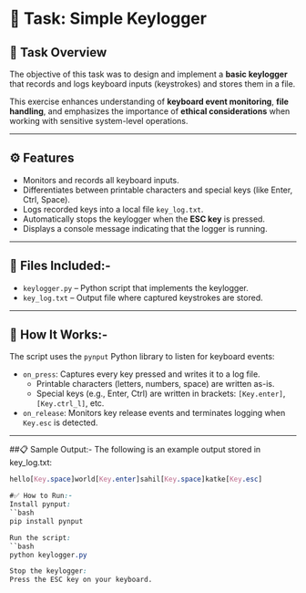 # 🔐 Task: Simple Keylogger 

## 📌 Task Overview

The objective of this task was to design and implement a **basic keylogger** that records and logs keyboard inputs (keystrokes) and stores them in a file.

This exercise enhances understanding of **keyboard event monitoring**, **file handling**, and emphasizes the importance of **ethical considerations** when working with sensitive system-level operations.

---

## ⚙️ Features

- Monitors and records all keyboard inputs.
- Differentiates between printable characters and special keys (like Enter, Ctrl, Space).
- Logs recorded keys into a local file `key_log.txt`.
- Automatically stops the keylogger when the **ESC key** is pressed.
- Displays a console message indicating that the logger is running.

---

## 📂 Files Included:-

- `keylogger.py` – Python script that implements the keylogger.
- `key_log.txt` – Output file where captured keystrokes are stored.

---

## 🧠 How It Works:-

The script uses the `pynput` Python library to listen for keyboard events:

- `on_press`: Captures every key pressed and writes it to a log file.
  - Printable characters (letters, numbers, space) are written as-is.
  - Special keys (e.g., Enter, Ctrl) are written in brackets: `[Key.enter]`, `[Key.ctrl_l]`, etc.
- `on_release`: Monitors key release events and terminates logging when `Key.esc` is detected.

---

##📋 Sample Output:-
The following is an example output stored in key_log.txt:
```css
hello[Key.space]world[Key.enter]sahil[Key.space]katke[Key.esc]

#✅ How to Run:-
Install pynput:
``bash
pip install pynput

Run the script:
``bash
python keylogger.py

Stop the keylogger:
Press the ESC key on your keyboard.
